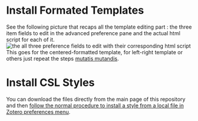# Install Formated Templates
See the following picture that recaps all the template editing part : the three item fields to edit in the advanced preference pane and the actual html script for each of it.
![the all three preference fields to edit with their corresponding html script](https://github.com/betamigo98/PolyDevice/blob/main/Centered%20Formatted%20Templates%20-%20Full%20Script%20With%20Screenshot.png?raw=true)
This goes for the centered-formatted template, for left-right template or others just repeat the steps [mutatis mutandis](https://en.wikipedia.org/wiki/Mutatis_mutandis).


# Install CSL Styles
You can download the files directly from the main page of this repository and then [follow the normal procedure to install a style from a local file in Zotero preferences menu](https://www.zotero.org/support/styles).
